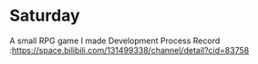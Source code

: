 # Saturday
A small RPG game I made
Development Process Record :https://space.bilibili.com/131499338/channel/detail?cid=83758

